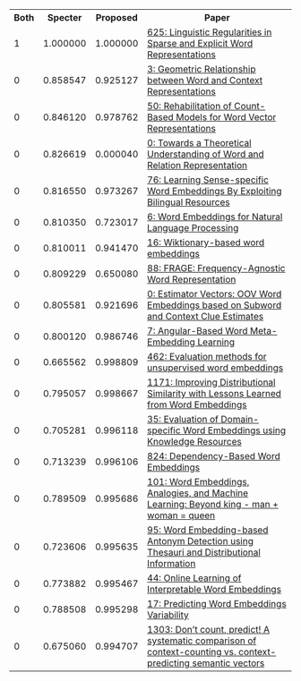 <html><table><tr>
<th>Both</th>
<th>Specter</th>
<th>Proposed</th>
<th>Paper</th>
</tr>
<tr>
<td>1</td>
<td>1.000000</td>
<td>1.000000</td>
<td><a href="https://www.semanticscholar.org/paper/500d570ce02abf42bc1bc535620741d4c5665e6a">625: Linguistic Regularities in Sparse and Explicit Word Representations</a></td>
</tr>
<tr>
<td>0</td>
<td>0.858547</td>
<td>0.925127</td>
<td><a href="https://www.semanticscholar.org/paper/1f32b9520eb707ade82466184875865c075a9d0e">3: Geometric Relationship between Word and Context Representations</a></td>
</tr>
<tr>
<td>0</td>
<td>0.846120</td>
<td>0.978762</td>
<td><a href="https://www.semanticscholar.org/paper/d483f9a0e0bc23477311341fb8f72462c0d97c33">50: Rehabilitation of Count-Based Models for Word Vector Representations</a></td>
</tr>
<tr>
<td>0</td>
<td>0.826619</td>
<td>0.000040</td>
<td><a href="https://www.semanticscholar.org/paper/f6ff54a82509f48847025621a4fa543902116f2b">0: Towards a Theoretical Understanding of Word and Relation Representation</a></td>
</tr>
<tr>
<td>0</td>
<td>0.816550</td>
<td>0.973267</td>
<td><a href="https://www.semanticscholar.org/paper/7b3e09b3b0ebdc3f390f865a3da4233e6bfb49e8">76: Learning Sense-specific Word Embeddings By Exploiting Bilingual Resources</a></td>
</tr>
<tr>
<td>0</td>
<td>0.810350</td>
<td>0.723017</td>
<td><a href="https://www.semanticscholar.org/paper/de2899d6c850e9d57b80c471f8a06f669afa1812">6: Word Embeddings for Natural Language Processing</a></td>
</tr>
<tr>
<td>0</td>
<td>0.810011</td>
<td>0.941470</td>
<td><a href="https://www.semanticscholar.org/paper/dcbebb8fbd3ebef2816ebe0f7da12340a5725a8b">16: Wiktionary-based word embeddings</a></td>
</tr>
<tr>
<td>0</td>
<td>0.809229</td>
<td>0.650080</td>
<td><a href="https://www.semanticscholar.org/paper/a9a5d671271fff45429084e184a788f611b6f194">88: FRAGE: Frequency-Agnostic Word Representation</a></td>
</tr>
<tr>
<td>0</td>
<td>0.805581</td>
<td>0.921696</td>
<td><a href="https://www.semanticscholar.org/paper/a7ecf0e80f95867c582bba3ef34562b309503358">0: Estimator Vectors: OOV Word Embeddings based on Subword and Context Clue Estimates</a></td>
</tr>
<tr>
<td>0</td>
<td>0.800120</td>
<td>0.986746</td>
<td><a href="https://www.semanticscholar.org/paper/fbff507f0e60496f15558ae1f7175cb9dcaa5f38">7: Angular-Based Word Meta-Embedding Learning</a></td>
</tr>
<tr>
<td>0</td>
<td>0.665562</td>
<td>0.998809</td>
<td><a href="https://www.semanticscholar.org/paper/a41b880cdd9646578ab13e6e0b5356a0c4370811">462: Evaluation methods for unsupervised word embeddings</a></td>
</tr>
<tr>
<td>0</td>
<td>0.795057</td>
<td>0.998667</td>
<td><a href="https://www.semanticscholar.org/paper/6aa3d8bcca2ebdc52ef7cd786204c338f9d609f2">1171: Improving Distributional Similarity with Lessons Learned from Word Embeddings</a></td>
</tr>
<tr>
<td>0</td>
<td>0.705281</td>
<td>0.996118</td>
<td><a href="https://www.semanticscholar.org/paper/113ebda58e23f0275d49497800da2907c9865bb4">35: Evaluation of Domain-specific Word Embeddings using Knowledge Resources</a></td>
</tr>
<tr>
<td>0</td>
<td>0.713239</td>
<td>0.996106</td>
<td><a href="https://www.semanticscholar.org/paper/0183b3e9d84c15c7048e6c2149ed86257ccdc6cb">824: Dependency-Based Word Embeddings</a></td>
</tr>
<tr>
<td>0</td>
<td>0.789509</td>
<td>0.995686</td>
<td><a href="https://www.semanticscholar.org/paper/686b52953471a9d7a515215ba54ad0350c6b0472">101: Word Embeddings, Analogies, and Machine Learning: Beyond king - man + woman = queen</a></td>
</tr>
<tr>
<td>0</td>
<td>0.723606</td>
<td>0.995635</td>
<td><a href="https://www.semanticscholar.org/paper/808a225d7a943041612411b23c0b68f63b89a437">95: Word Embedding-based Antonym Detection using Thesauri and Distributional Information</a></td>
</tr>
<tr>
<td>0</td>
<td>0.773882</td>
<td>0.995467</td>
<td><a href="https://www.semanticscholar.org/paper/6a9b5bcafc5e88d731f644cf7ea59547df20495a">44: Online Learning of Interpretable Word Embeddings</a></td>
</tr>
<tr>
<td>0</td>
<td>0.788508</td>
<td>0.995298</td>
<td><a href="https://www.semanticscholar.org/paper/34e1c23ccf3bbff0199c39c6c845cce866a91f78">17: Predicting Word Embeddings Variability</a></td>
</tr>
<tr>
<td>0</td>
<td>0.675060</td>
<td>0.994707</td>
<td><a href="https://www.semanticscholar.org/paper/3cfbb77e5a0e24772cfdb2eb3d4f35dead54b118">1303: Don’t count, predict! A systematic comparison of context-counting vs. context-predicting semantic vectors</a></td>
</tr>
</table></html>
